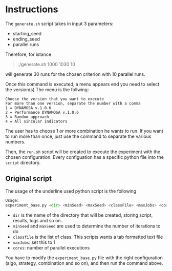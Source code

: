 # Instructions

The  `generate.sh` script takes in input 3 parameters:

* starting_seed
* ending_seed
* parallel runs

Therefore, for istance 

> ./generate.sh 1000 1030 10

will generate 30 runs for the chosen criterion with 10 parallel runs.

Once this command is executed, a menu appears end you need to select the version(s)
The menu is the follwing:

```
Choose the version that you want to execute
For more than one version, separate the number with a comma
1 = DYNAMOSA v.1.0.6
2 = Performance DYNAMOSA v.1.0.6
3 = Random approach
4 = All sincular indicators
```

The user has to choose 1 or more combination he wants to run.
If you want to run more than once, just use the command to separate the various numbers.

Then, the `run.sh` script will be created to execute the experiment with the chosen configuration. 
Every configuation has a specific python file into the `script` directory.

## Original script
The usage of the underline used python script is the following

```python
Usage:
experiment_base.py <dir> <minSeed> <maxSeed> <classFile> <maxJobs> <cores>
```

* `dir` is the name of the directory that will be created, storing script, results, logs and so on..
* `minSeed` and `maxSeed` are used to determine the number of iterations to do
* `classfile` is the list of class. This scripts wants a tab formatted text file
* `maxJobs`: set this to 1
* `cores`: number of parallel executions

You have to modify the `experiment_base.py` file with the right configuration (algo, strategy, combination and so on), and then run the command above.
